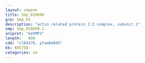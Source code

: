 ```yaml
---
layout: smgene
title: Smp_010690
grp: Smp_01
description: "actin related protein 2:3 complex, subunit 2"
smp: Smp_010690.1
uniprot: "G4VMP1"
length:   990
cdd: "cl04376, pfam04045"
kk: K05758
categories: sm
---
```

